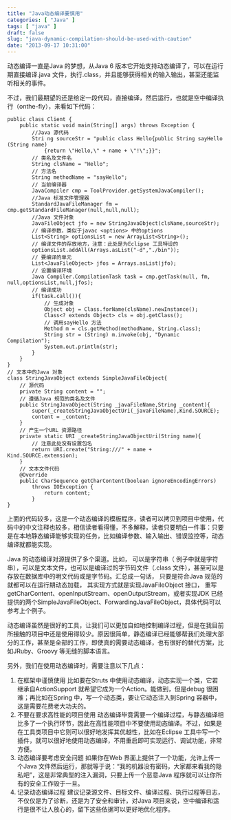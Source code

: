 ```yaml
---
title: "Java动态编译要慎用"
categories: [ "Java" ]
tags: [ "java" ]
draft: false
slug: "java-dynamic-compilation-should-be-used-with-caution"
date: "2013-09-17 10:31:00"
---
```


动态编译一直是Java 的梦想，从Java 6 版本它开始支持动态编译了，可以在运行期直接编译.java 文件，执行.class，并且能够获得相关的输入输出，甚至还能监听相关的事件。


<!--more-->


不过，我们最期望的还是给定一段代码，直接编译，然后运行，也就是空中编译执行（onthe-fly），来看如下代码：

    public class Client {
        public static void main(String[] args) throws Exception {
            //Java 源代码
            Stri ng sourceStr = "public class Hello{public String sayHello (String name)
                {return \"Hello,\" + name + \"!\";}}";
            // 类名及文件名
            String clsName = "Hello";
            // 方法名
            String methodName = "sayHello";
            // 当前编译器
            JavaCompiler cmp = ToolProvider.getSystemJavaCompiler();
            //Java 标准文件管理器
            StandardJavaFileManager fm = cmp.getStandardFileManager(null,null,null);
            //Java 文件对象
            JavaFileObject jfo = new StringJavaObject(clsName,sourceStr);
            // 编译参数，类似于javac <options> 中的options
            List<String> optionsList = new ArrayList<String>();
            // 编译文件的存放地方，注意：此处是为Eclipse 工具特设的
            optionsList.addAll(Arrays.asList("-d","./bin"));
            // 要编译的单元
            List<JavaFileObject> jfos = Arrays.asList(jfo);
            // 设置编译环境
            Java Compiler.CompilationTask task = cmp.getTask(null, fm, null,optionsList,null,jfos);
            // 编译成功
            if(task.call()){
                // 生成对象
                Object obj = Class.forName(clsName).newInstance();
                Class<? extends Object> cls = obj.getClass();
                // 调用sayHello 方法
                Method m = cls.getMethod(methodName, String.class);
                String str = (String) m.invoke(obj, "Dynamic Compilation");
                System.out.println(str);
            }
        }
    }
    // 文本中的Java 对象
    class StringJavaObject extends SimpleJavaFileObject{
        // 源代码
        private String content = "";
        // 遵循Java 规范的类名及文件
        public StringJavaObject(String _javaFileName,String _content){
            super(_createStringJavaObjectUri(_javaFileName),Kind.SOURCE);
            content = _content;
        }
        // 产生一个URL 资源路径
        private static URI _createStringJavaObjectUri(String name){
            // 注意此处没有设置包名
            return URI.create("String:///" + name + Kind.SOURCE.extension);
        }
        // 文本文件代码
        @Override
        public CharSequence getCharContent(boolean ignoreEncodingErrors)
            throws IOException {
                return content;
            }
    }

上面的代码较多，这是一个动态编译的模板程序，读者可以拷贝到项目中使用，代码中的中文注释也较多，相信读者看得懂，不多解释，读者只要明白一件事：只要是在本地静态编译能够实现的任务，比如编译参数、输入输出、错误监控等，动态编译就都能实现。

Java 的动态编译对源提供了多个渠道。比如， 可以是字符串（ 例子中就是字符串），可以是文本文件，也可以是编译过的字节码文件（.class 文件），甚至可以是存放在数据库中的明文代码或是字节码。汇总成一句话， 只要是符合Java 规范的就都可以在运行期动态加载， 其实现方式就是实现JavaFileObject 接口， 重写getCharContent、openInputStream、openOutputStream，或者实现JDK 已经提供的两个SimpleJavaFileObject、ForwardingJavaFileObject，具体代码可以参考上个例子。

动态编译虽然是很好的工具，让我们可以更加自如地控制编译过程，但是在我目前所接触的项目中还是使用得较少。原因很简单，静态编译已经能够帮我们处理大部分的工作，甚至是全部的工作，即使真的需要动态编译，也有很好的替代方案，比如JRuby、Groovy 等无缝的脚本语言。

另外，我们在使用动态编译时，需要注意以下几点：
1. 在框架中谨慎使用
比如要在Struts 中使用动态编译，动态实现一个类，它若继承自ActionSupport 就希望它成为一个Action。能做到，但是debug 很困难；再比如在Spring 中，写一个动态类，要让它动态注入到Spring 容器中，这是需要花费老大功夫的。
2. 不要在要求高性能的项目使用
动态编译毕竟需要一个编译过程，与静态编译相比多了一个执行环节，因此在高性能项目中不要使用动态编译。不过，如果是在工具类项目中它则可以很好地发挥其优越性，比如在Eclipse 工具中写一个插件，就可以很好地使用动态编译，不用重启即可实现运行、调试功能，非常方便。
3. 动态编译要考虑安全问题
如果你在Web 界面上提供了一个功能，允许上传一个Java 文件然后运行，那就等于说：“我的机器没有密码，大家都来看我的隐私吧”，这是非常典型的注入漏洞，只要上传一个恶意Java 程序就可以让你所有的安全工作毁于一旦。
4. 记录动态编译过程
建议记录源文件、目标文件、编译过程、执行过程等日志，不仅仅是为了诊断，还是为了安全和审计，对Java 项目来说，空中编译和运行是很不让人放心的，留下这些依据可以更好地优化程序。